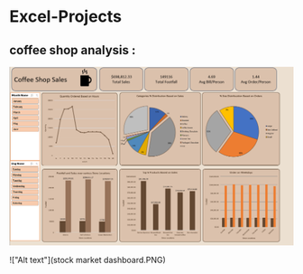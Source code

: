 # Excel-Projects

## coffee shop analysis :

!["Alt text"](coffe.PNG)

!["Alt text"](stock market dashboard.PNG)
